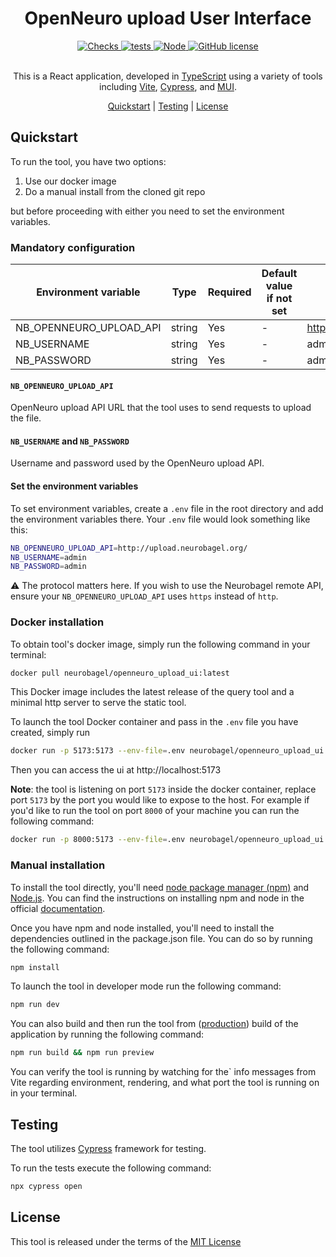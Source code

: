 <div align="center">

# OpenNeuro upload User Interface

<div>
    <a href="https://github.com/neurobagel/ui/actions/workflows/tests.yaml">
        <img src="https://img.shields.io/github/actions/workflow/status/neurobagel/ui/checks.yaml?color=BDB76B&label=checks&style=flat-square" alt="Checks">
    </a>
    <a href="https://github.com/neurobagel/ui/actions/workflows/test.yaml">
        <img src="https://img.shields.io/github/actions/workflow/status/neurobagel/ui/tests.yaml?color=8FBC8F&label=e2e test&style=flat-square" alt="tests">
    </a>
    <a href="https://nodejs.org/en//">
        <img src="https://img.shields.io/badge/node-20.9-CD5C5C?style=flat-square" alt="Node">
    <a href="LICENSE">
        <img src="https://img.shields.io/github/license/neurobagel/ui?color=4682B4&style=flat-square" alt="GitHub license">
    </a>
</div>
<br>

This is a React application, developed in [TypeScript](https://www.typescriptlang.org/) using a variety of tools including [Vite](https://vitejs.dev/), [Cypress](https://www.cypress.io/), and [MUI](https://mui.com/).

[Quickstart](#quickstart) |
[Testing](#testing) |
[License](#license)

</div>

## Quickstart

To run the tool, you have two options:

1. Use our docker image
2. Do a manual install from the cloned git repo

but before proceeding with either you need to set the environment variables.

### Mandatory configuration

| Environment variable    | Type   | Required | Default value if not set | Example                |
| ----------------------- | ------ | -------- | ------------------------ | ---------------------- |
| NB_OPENNEURO_UPLOAD_API | string | Yes      | -                        | http://127.0.0.1:8000/ |
| NB_USERNAME             | string | Yes      | -                        | admin                  |
| NB_PASSWORD             | string | Yes      | -                        | admin                  |

#### `NB_OPENNEURO_UPLOAD_API`

OpenNeuro upload API URL that the tool uses to send requests to upload the file.

#### `NB_USERNAME` and `NB_PASSWORD`

Username and password used by the OpenNeuro upload API.

#### Set the environment variables

To set environment variables, create a `.env` file in the root directory and add the environment variables there. Your `.env` file would look something like this:

```bash
NB_OPENNEURO_UPLOAD_API=http://upload.neurobagel.org/
NB_USERNAME=admin
NB_PASSWORD=admin
```

:warning: The protocol matters here.
If you wish to use the Neurobagel remote API, ensure your `NB_OPENNEURO_UPLOAD_API` uses `https` instead of `http`.

### Docker installation

To obtain tool's docker image, simply run the following command in your terminal:

```bash
docker pull neurobagel/openneuro_upload_ui:latest
```

This Docker image includes the latest release of the query tool and a minimal http server to serve the static tool.

To launch the tool Docker container and pass in the `.env` file you have created, simply run

```bash
docker run -p 5173:5173 --env-file=.env neurobagel/openneuro_upload_ui:latest
```

Then you can access the ui at http://localhost:5173

**Note**: the tool is listening on port `5173` inside the docker container,
replace port `5173` by the port you would like to expose to the host.
For example if you'd like to run the tool on port `8000` of your machine you can run the following command:

```bash
docker run -p 8000:5173 --env-file=.env neurobagel/openneuro_upload_ui:latest
```

### Manual installation

To install the tool directly, you'll need [node package manager (npm)](https://www.npmjs.com/) and [Node.js](https://nodejs.org/en/).
You can find the instructions on installing npm and node in the official [documentation](https://docs.npmjs.com/downloading-and-installing-node-js-and-npm).

Once you have npm and node installed, you'll need to install the dependencies outlined in the package.json file.
You can do so by running the following command:

```bash
npm install
```

To launch the tool in developer mode run the following command:

```bash
npm run dev
```

You can also build and then run the tool from ([production](https://vitejs.dev/guide/build)) build of the application by running the following command:

```bash
npm run build && npm run preview
```

You can verify the tool is running by watching for the` info messages from Vite regarding environment, rendering, and what port the tool is running on in your terminal.

## Testing

The tool utilizes [Cypress](https://www.cypress.io/) framework for testing.

To run the tests execute the following command:

```bash
npx cypress open
```

## License

This tool is released under the terms of the [MIT License](LICENSE)
